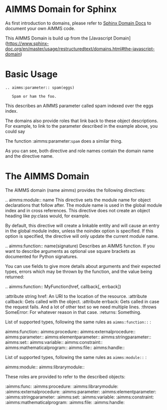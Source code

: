 AIMMS Domain for Sphinx
=========================

As first introduction to domains, please refer to [Sphinx Domain Docs](http://www.sphinx-doc.org/en/master/usage/restructuredtext/domains.html) to document your own AIMMS code.

This AIMMS Domain is build up from the [Javascript Domain] (https://www.sphinx-doc.org/en/master/usage/restructuredtext/domains.html#the-javascript-domain)

Basic Usage
============

```
.. aimms:parameter:: spam(eggs)

   Spam or ham the foo.
```

This describes an AIMMS parameter called spam indexed over the eggs index.

The domains also provide roles that link back to these object descriptions. For example, to link to the parameter described in the example above, you could say

The function :aimms:parameter:`spam` does a similar thing.

As you can see, both directive and role names contain the domain name and the directive name. 



The AIMMS Domain
===================

The AIMMS domain (name aimms) provides the following directives:

.. aimms:module:: name
This directive sets the module name for object declarations that follow after. The module name is used in the global module index and in cross references. This directive does not create an object heading like py:class would, for example.

By default, this directive will create a linkable entity and will cause an entry in the global module index, unless the noindex option is specified. If this option is specified, the directive will only update the current module name.

.. aimms:function:: name(signature)
Describes an AIMMS function. If you want to describe arguments as optional use square brackets as documented for Python signatures.

You can use fields to give more details about arguments and their expected types, errors which may be thrown by the function, and the value being returned:

.. aimms:function:: MyFunction(href, callback[, errback])

   :attribute string href: An URI to the location of the resource.
   :attribute callback: Gets called with the object.
   :attribute errback:
       Gets called in case the request fails. And a lot of other
       text so we need multiple lines.
   :throws SomeError: For whatever reason in that case.
   :returns: Something.


List of supported types, following the same rules as ``aimms:function::`` :

aimms:function::
aimms:procedure::
aimms:externalprocedure::
aimms:parameter::
aimms:elementparameter::
aimms:stringparameter::
aimms:set::
aimms:variable::
aimms:constraint::
aimms:mathematicalprogram::
aimms:file::
aimms:handle::

List of supported types, following the same rules as ``aimms:module::`` :

aimms:module::
aimms:librarymodule::

These roles are provided to refer to the described objects:

:aimms:func:
:aimms:procedure:
:aimms:librarymodule:
:aimms:externalprocedure:
:aimms:parameter:
:aimms:elementparameter:
:aimms:stringparameter:
:aimms:set:
:aimms:variable:
:aimms:constraint:
:aimms:mathematicalprogram:
:aimms:file:
:aimms:handle: